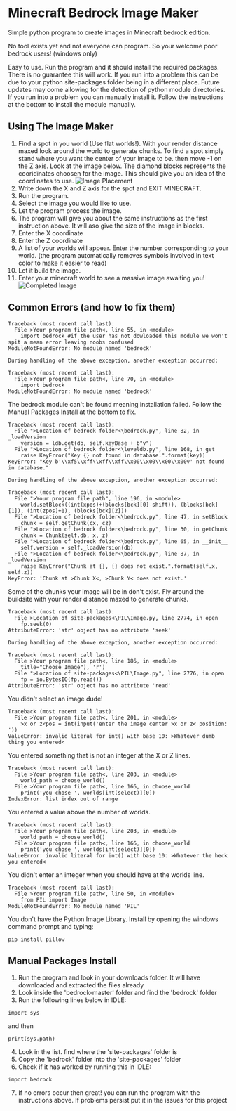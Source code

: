 # Minecraft Bedrock Image Maker
Simple python program to create images in Minecraft bedrock edition.

No tool exists yet and not everyone can program.
So your welcome poor bedrock users! (windows only)

Easy to use. Run the program and it should install the required packages. There is no guarantee this will work.
If you run into a problem this can be due to your python site-packages folder being in a different place.
Future updates may come allowing for the detection of python module directories. If you run into a problem
you can manually install it. Follow the instructions at the bottom to install the module manually.

## Using The Image Maker
1. Find a spot in you world (Use flat worlds!). With your render distance maxed look around the world to 
generate chunks. To find a spot simply stand where you want the center of your
image to be. then move -1 on the Z axis. Look at the image below. The diamond blocks represents the cooridinates
choosen for the image. This should give you an idea of the coordinates to use.
![Image Placement](https://i.imgur.com/LcrIGEY.png)
2. Write down the X and Z axis for the spot and EXIT MINECRAFT.
3. Run the program.
4. Select the image you would like to use.
5. Let the program process the image.
6. The program will give you about the same instructions as the first instruction above. 
It will aso give the size of the image in blocks.
7. Enter the X coordinate
8. Enter the Z coordinate
9. A list of your worlds will appear. Enter the number corresponding to your world.
(the program automatically removes symbols involved in text color to make it easier to read)
10. Let it build the image.
11. Enter your minecraft world to see a massive image awaiting you!
![Completed Image](https://i.imgur.com/b65TDCb.png)

## Common Errors (and how to fix them)
```
Traceback (most recent call last):
  File >Your program file path<, line 55, in <module>
    import bedrock #if the user has not dowloaded this module we won't spit a mean error leaving noobs confused
ModuleNotFoundError: No module named 'bedrock'

During handling of the above exception, another exception occurred:

Traceback (most recent call last):
  File >Your program file path<, line 70, in <module>
    import bedrock
ModuleNotFoundError: No module named 'bedrock'
```
The bedrock module can't be found meaning installation failed.
Follow the Manual Packages Install at the bottom to fix.

```
Traceback (most recent call last):
  File ">Location of bedrock folder<\bedrock.py", line 82, in _loadVersion
    version = ldb.get(db, self.keyBase + b"v")
  File ">Location of bedrock folder<\leveldb.py", line 168, in get
    raise KeyError("Key {} not found in database.".format(key))
KeyError: "Key b'\\xf5\\xff\\xff\\xff\\x00\\x00\\x00\\x00v' not found in database."

During handling of the above exception, another exception occurred:

Traceback (most recent call last):
  File ">Your program file path", line 196, in <module>
    world.setBlock((int(xpos)+(blocks[bck][0]-shift)), (blocks[bck][1]), (int(zpos)+1), (blocks[bck][2]))
  File ">Location of bedrock folder<\bedrock.py", line 47, in setBlock
    chunk = self.getChunk(cx, cz)
  File ">Location of bedrock folder<\bedrock.py", line 30, in getChunk
    chunk = Chunk(self.db, x, z)
  File ">Location of bedrock folder<\bedrock.py", line 65, in __init__
    self.version = self._loadVersion(db)
  File ">Location of bedrock folder<\bedrock.py", line 87, in _loadVersion
    raise KeyError("Chunk at {}, {} does not exist.".format(self.x, self.z))
KeyError: 'Chunk at >Chunk X<, >Chunk Y< does not exist.'
```
Some of the chunks your image will be in don't exist.
Fly around the buildsite with your render distance maxed to generate chunks.

```
Traceback (most recent call last):
  File >Location of site-packages<\PIL\Image.py, line 2774, in open
    fp.seek(0)
AttributeError: 'str' object has no attribute 'seek'

During handling of the above exception, another exception occurred:

Traceback (most recent call last):
  File >Your program file path<, line 186, in <module>
    title="Choose Image"), 'r')
  File ">Location of site-packages<\PIL\Image.py", line 2776, in open
    fp = io.BytesIO(fp.read())
AttributeError: 'str' object has no attribute 'read'
```
You didn't select an image dude!

```
Traceback (most recent call last):
  File >Your program file path<, line 201, in <module>
    >x or z<pos = int(input('enter the image center >x or z< position: '))
ValueError: invalid literal for int() with base 10: >Whatever dumb thing you entered<
```
You entered something that is not an integer at the X or Z lines.

```
Traceback (most recent call last):
  File >Your program file path<, line 203, in <module>
    world_path = choose_world()
  File >Your program file path<, line 166, in choose_world
    print('you chose ', worlds[int(select)][0])
IndexError: list index out of range
```
You entered a value above the number of worlds.

```
Traceback (most recent call last):
  File >Your program file path<, line 203, in <module>
    world_path = choose_world()
  File >Your program file path<, line 166, in choose_world
    print('you chose ', worlds[int(select)][0])
ValueError: invalid literal for int() with base 10: >Whatever the heck you entered<
```
You didn't enter an integer when you should have at the worlds line.

```
Traceback (most recent call last):
  File >Your program file path<, line 50, in <module>
    from PIL import Image
ModuleNotFoundError: No module named 'PIL'
```
You don't have the Python Image Library.
Install by opening the windows command prompt and typing:
```
pip install pillow
```

## Manual Packages Install
1. Run the program and look in your downloads folder. It will have downloaded and extracted the files already
2. Look inside the 'bedrock-master' folder and find the 'bedrock' folder
3. Run the following lines below in IDLE:
```
import sys
```
and then
```
print(sys.path)
```
4. Look in the list. find where the 'site-packages' folder is
5. Copy the 'bedrock' folder into the 'site-packages' folder
6. Check if it has worked by running this in IDLE:
```
import bedrock
```
7. If no errors occur then great! you can run the program with the instructions above.
If problems persist put it in the issues for this project
